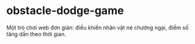 # obstacle-dodge-game
Một trò chơi web đơn giản: điều khiển nhân vật né chướng ngại, điểm số tăng dần theo thời gian.
